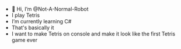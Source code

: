 - 👋 Hi, I’m @Not-A-Normal-Robot
- I play Tetris
- I’m currently learning C#
- That's basically it
- I want to make Tetris on console and make it look like the first Tetris game ever
